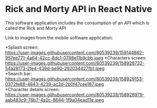 # Rick and Morty API in React Native

This software application includes the consumption of an API which is called the Rick and Morty API

Link to images from the mobile software application:

*Splash screen:
<br>
https://user-images.githubusercontent.com/80539239/159144862-957ee771-4a64-42cc-8dc1-0788e11b9cbb.jpeg
*Characters screen:
<br>
https://user-images.githubusercontent.com/80539239/158928732-54a28173-2fe4-439d-be90-292034427fb1.jpeg
<br>
*Search bar:
<br>
https://user-images.githubusercontent.com/80539239/158929153-0372fe88-4843-4239-ac2d-2b0f47cee187.jpeg
<br>
*Character details screen:
<br>
https://user-images.githubusercontent.com/80539239/158928979-aab483c9-78b7-4a2c-8644-1f9a04ead11e.jpeg
